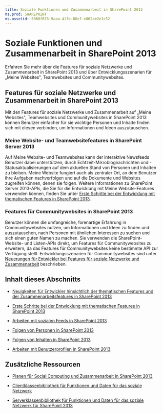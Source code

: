 ```yaml
---
title: Soziale Funktionen und Zusammenarbeit in SharePoint 2013
ms.prod: SHAREPOINT
ms.assetid: 5060f676-9aaa-41fe-88ef-e862ee2e1c52
---
```



# Soziale Funktionen und Zusammenarbeit in SharePoint 2013
Erfahren Sie mehr über die Features für soziale Netzwerke und Zusammenarbeit in SharePoint 2013 und über Entwicklungsszenarien für „Meine Websites", Teamwebsites und Communitywebsites.
## Features für soziale Netzwerke und Zusammenarbeit in SharePoint 2013

Mit den Features für soziale Netzwerke und Zusammenarbeit auf „Meine Websites", Teamwebsites und Communitywebsites in SharePoint 2013 können Benutzer einfacher für sie wichtige Personen und Inhalte finden sich mit diesen verbinden, um Informationen und Ideen auszutauschen.
  
    
    

### Meine Website- und Teamwebsitefeatures in SharePoint Server 2013
<a name="bkmk_Social"> </a>

Auf Meine Website- und Teamwebsites kann der interaktive Newsfeeds Benutzer dabei unterstützen, durch Echtzeit-Mikroblognachrichten und -Statusaktualisierungen auf dem aktuellen Stand von Personen und Inhalten zu bleiben. Meine Website fungiert auch als zentraler Ort, an dem Benutzer ihre Aufgaben nachverfolgen und auf die Dokumente und Websites zugreifen können, denen sie folgen. Weitere Informationen zu SharePoint Server 2013-APIs, die Sie für die Entwicklung mit Meine Website-Features verwenden können, finden Sie unter  [Erste Schritte bei der Entwicklung mit thematischen Features in SharePoint 2013](get-started-developing-with-social-features-in-sharepoint-2013.md). 
  
    
    

### Features für Communitywebsites in SharePoint 2013
<a name="bkmk_Collab"> </a>

Benutzer können die umfangreiche, forenartige Erfahrung in Communitywebsites nutzen, um Informationen und Ideen zu finden und auszutauschen, nach Personen mit ähnlichen Interessen zu suchen und sich einen guten Namen zu machen. Sie verwenden die SharePoint-Website- und Listen-APIs direkt, um Features für Communitywebsites zu erweitern, da das Features für Communitywebsites keine bestimmte API zur Verfügung stellt. Entwicklungsszenarien für Communitywebsites sind unter  [Neuerungen für Entwickler bei Features für soziale Netzwerke und Zusammenarbeit](what-s-new-for-developers-in-social-and-collaboration-features-in-sharepoint-201.md#bkmk_Collab) beschrieben.
  
    
    

## Inhalt dieses Abschnitts
<a name="bkmk_InThisSection"> </a>


-  [Neuigkeiten für Entwickler hinsichtlich der thematischen Features und der Zusammenarbeitsfeatures in SharePoint 2013](what-s-new-for-developers-in-social-and-collaboration-features-in-sharepoint-201.md)
    
  
-  [Erste Schritte bei der Entwicklung mit thematischen Features in SharePoint 2013](get-started-developing-with-social-features-in-sharepoint-2013.md)
    
  
-  [Arbeiten mit sozialen Feeds in SharePoint 2013](work-with-social-feeds-in-sharepoint-2013.md)
    
  
-  [Folgen von Personen in SharePoint 2013](follow-people-in-sharepoint-2013.md)
    
  
-  [Folgen von Inhalten in SharePoint 2013](follow-content-in-sharepoint-2013.md)
    
  
-  [Arbeiten mit Benutzerprofilen in SharePoint 2013](work-with-user-profiles-in-sharepoint-2013.md)
    
  

## Zusätzliche Ressourcen
<a name="bk_addresources"> </a>


-  [Planen für Social Computing und Zusammenarbeit in SharePoint 2013](http://technet.microsoft.com/de-de/library/ee662531%28v=office.15%29)
    
  
-  [Clientklassenbibliothek für Funktionen und Daten für das soziale Netzwerk](http://msdn.microsoft.com/library/9cc3f70c-78ac-4d2d-b46e-77522ee5d937%28Office.15%29.aspx)
    
  
-  [Serverklassenbibliothek für Funktionen und Daten für das soziale Netzwerk für SharePoint 2013](http://msdn.microsoft.com/library/87c5118c-ac0e-4bd9-a75f-7452a9eb0e41%28Office.15%29.aspx)
    
  

  
    
    

